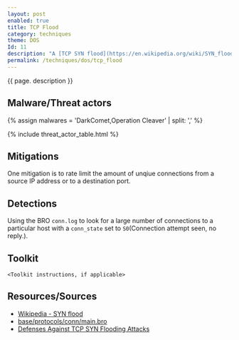```yaml
---
layout: post
enabled: true
title: TCP Flood
category: techniques
theme: DOS
Id: 11
description: "A [TCP SYN flood](https://en.wikipedia.org/wiki/SYN_flood) is a form of denial-of-service attack in which an attacker sends a succession of SYN requests to a target's system in an attempt to consume enough server resources to make the system unresponsive to legitimate traffic"
permalink: /techniques/dos/tcp_flood
---
```

{{ page. description }}


## Malware/Threat actors

{% assign malwares = 'DarkComet,Operation Cleaver' | split: ',' %}

{% include threat_actor_table.html %}


## Mitigations

One mitigation is to rate limit the amount of unqiue connections from a source IP address or to a destination port.

## Detections

Using the BRO `conn.log` to look for a large number of connections to a particular host with a `conn_state` set to `S0`(Connection attempt seen, no reply.).

## Toolkit

`<Toolkit instructions, if applicable>`

## Resources/Sources

* [Wikipedia - SYN flood](https://en.wikipedia.org/wiki/SYN_flood)
* [base/protocols/conn/main.bro](https://docs.zeek.org/en/stable/scripts/base/protocols/conn/main.bro.html#type-Conn::Info)
* [Defenses Against TCP SYN Flooding Attacks](https://www.cisco.com/c/en/us/about/press/internet-protocol-journal/back-issues/table-contents-34/syn-flooding-attacks.html)
